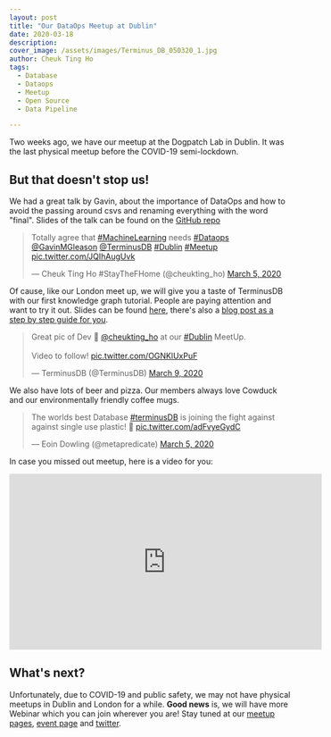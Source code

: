 ```yaml
---
layout: post
title: "Our DataOps Meetup at Dublin"
date: 2020-03-18
description:
cover_image: /assets/images/Terminus_DB_050320_1.jpg
author: Cheuk Ting Ho
tags:
  - Database
  - Dataops
  - Meetup
  - Open Source
  - Data Pipeline

---
```


Two weeks ago, we have our meetup at the Dogpatch Lab in Dublin. It was the last physical meetup before the COVID-19 semi-lockdown.

## But that doesn't stop us!

We had a great talk by Gavin, about the importance of DataOps and how to avoid the passing around csvs and renaming everything with the word "final". Slides of the talk can be found on the [GitHub repo](https://github.com/terminusdb/terminusdb-events/blob/master/dublin-meetup/dataops-1st-knowledge-graph/TerminusDB%20-%20The%20Dataops%20Revolution.pdf)

<blockquote class="twitter-tweet"><p lang="en" dir="ltr">Totally agree that <a href="https://twitter.com/hashtag/MachineLearning?src=hash&amp;ref_src=twsrc%5Etfw">#MachineLearning</a> needs <a href="https://twitter.com/hashtag/Dataops?src=hash&amp;ref_src=twsrc%5Etfw">#Dataops</a> <a href="https://twitter.com/GavinMGleason?ref_src=twsrc%5Etfw">@GavinMGleason</a> <a href="https://twitter.com/TerminusDB?ref_src=twsrc%5Etfw">@TerminusDB</a> <a href="https://twitter.com/hashtag/Dublin?src=hash&amp;ref_src=twsrc%5Etfw">#Dublin</a> <a href="https://twitter.com/hashtag/Meetup?src=hash&amp;ref_src=twsrc%5Etfw">#Meetup</a> <a href="https://t.co/JQIhAugUvk">pic.twitter.com/JQIhAugUvk</a></p>&mdash; Cheuk Ting Ho #StayTheFHome (@cheukting_ho) <a href="https://twitter.com/cheukting_ho/status/1235646056412692481?ref_src=twsrc%5Etfw">March 5, 2020</a></blockquote> <script async src="https://platform.twitter.com/widgets.js" charset="utf-8"></script>

Of cause, like our London meet up, we will give you a taste of TerminusDB with our first knowledge graph tutorial. People are paying attention and want to try it out. Slides can be found [here](https://slides.com/cheukting_ho/1st-graph-vis#/), there's also a [blog post as a step by step guide for you](http://blog.terminusdb.com/2020/01/14/my-first-terminusdb-graph-visualisation-bike-share-data/).

<blockquote class="twitter-tweet"><p lang="en" dir="ltr">Great pic of Dev 🥑 <a href="https://twitter.com/cheukting_ho?ref_src=twsrc%5Etfw">@cheukting_ho</a> at our <a href="https://twitter.com/hashtag/Dublin?src=hash&amp;ref_src=twsrc%5Etfw">#Dublin</a> MeetUp. <br><br>Video to follow! <a href="https://t.co/OGNKlUxPuF">pic.twitter.com/OGNKlUxPuF</a></p>&mdash; TerminusDB (@TerminusDB) <a href="https://twitter.com/TerminusDB/status/1237142077999394816?ref_src=twsrc%5Etfw">March 9, 2020</a></blockquote> <script async src="https://platform.twitter.com/widgets.js" charset="utf-8"></script>

We also have lots of beer and pizza. Our members always love Cowduck and our environmentally friendly coffee mugs.

<blockquote class="twitter-tweet"><p lang="en" dir="ltr">The worlds best Database <a href="https://twitter.com/hashtag/terminusDB?src=hash&amp;ref_src=twsrc%5Etfw">#terminusDB</a> is joining the fight against against single use plastic! 👏 <a href="https://t.co/adFvyeGydC">pic.twitter.com/adFvyeGydC</a></p>&mdash; Eoin Dowling (@metapredicate) <a href="https://twitter.com/metapredicate/status/1235650563561476096?ref_src=twsrc%5Etfw">March 5, 2020</a></blockquote> <script async src="https://platform.twitter.com/widgets.js" charset="utf-8"></script>

In case you missed out meetup, here is a video for you:

<iframe width="560" height="315" src="https://www.youtube.com/embed/kRFNucZ97f8" frameborder="0" allow="accelerometer; autoplay; encrypted-media; gyroscope; picture-in-picture" allowfullscreen></iframe>

## What's next?

Unfortunately, due to COVID-19 and public safety, we may not have physical meetups in Dublin and London for a while. **Good news** is, we will have more Webinar which you can join wherever you are! Stay tuned at our [meetup pages](https://www.meetup.com/pro/terminusdb-community/), [event page](https://events.terminusdb.com/) and [twitter](https://twitter.com/TerminusDB).
